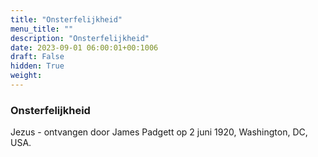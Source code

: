 ```yaml
---
title: "Onsterfelijkheid"
menu_title: ""
description: "Onsterfelijkheid"
date: 2023-09-01 06:00:01+00:1006
draft: False
hidden: True
weight:
---
```

### Onsterfelijkheid

Jezus - ontvangen door James Padgett op 2 juni 1920, Washington, DC, USA.
